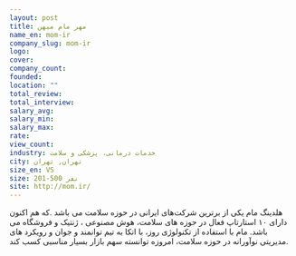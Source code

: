```yaml
---
layout: post
title: مهر مام میهن
name_en: mom-ir
company_slug: mom-ir
logo: 
cover: 
company_count:
founded:
location: ""
total_review: 
total_interview: 
salary_avg: 
salary_min: 
salary_max: 
rate: 
view_count: 
industry: خدمات درمانی، پزشکی و سلامت
city: تهران, تهران
size_en: VS
size: 201-500 نفر
site: http://mom.ir/
---
```


هلدینگ مام یکی از برترین شرکت‌های ایرانی در حوزه سلامت می باشد .که هم اکنون دارای ۱۰ استارتاپ فعال در حوزه های سلامت، هوش مصنوعی ، ژنتیک و فروشگاه می باشد.
مام با استفاده از تکنولوژی روز، با اتکا به تیم توانمند و جوان و رویکرد های مدیریتی نوآورانه در حوزه سلامت، امروزه توانسته سهم بازار بسیار مناسبی کسب کند.
